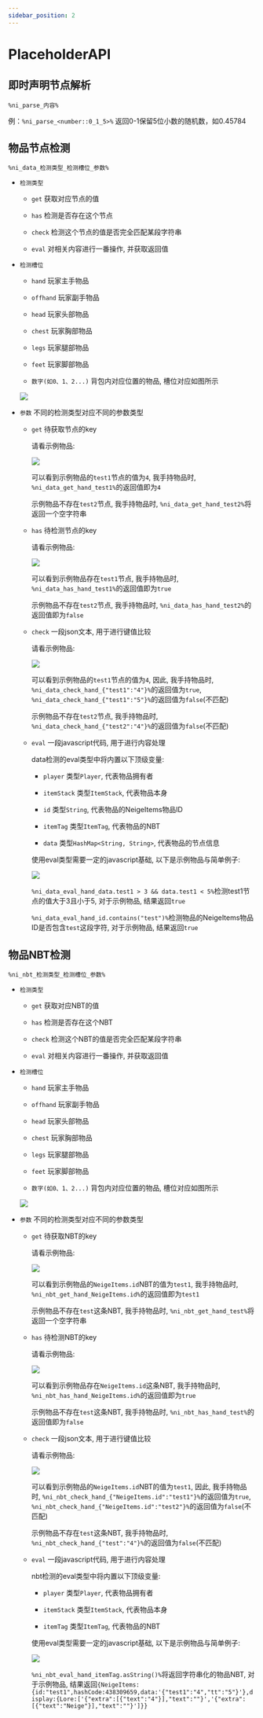 ```yaml
---
sidebar_position: 2
---
```


# PlaceholderAPI

## 即时声明节点解析

`%ni_parse_内容%`

例：`%ni_parse_<number::0_1_5>%` 返回0-1保留5位小数的随机数，如0.45784

## 物品节点检测

`%ni_data_检测类型_检测槽位_参数%`

* `检测类型`

    * `get` 获取对应节点的值

    * `has` 检测是否存在这个节点

    * `check` 检测这个节点的值是否完全匹配某段字符串

    * `eval` 对相关内容进行一番操作, 并获取返回值

* `检测槽位`

    * `hand` 玩家主手物品

    * `offhand` 玩家副手物品

    * `head` 玩家头部物品

    * `chest` 玩家胸部物品

    * `legs` 玩家腿部物品

    * `feet` 玩家脚部物品

    * `数字(如0、1、2...)` 背包内对应位置的物品, 槽位对应如图所示

    ![](_images/玩家背包槽位图.png)

* `参数` 不同的检测类型对应不同的参数类型

    * `get` 待获取节点的key

        请看示例物品:

        ![](_images/示例物品.png)

        可以看到示例物品的`test1`节点的值为`4`, 我手持物品时, `%ni_data_get_hand_test1%`的返回值即为`4`

        示例物品不存在`test2`节点, 我手持物品时, `%ni_data_get_hand_test2%`将返回一个空字符串

    * `has` 待检测节点的key

        请看示例物品:

        ![](_images/示例物品.png)

        可以看到示例物品存在`test1`节点, 我手持物品时, `%ni_data_has_hand_test1%`的返回值即为`true`

        示例物品不存在`test2`节点, 我手持物品时, `%ni_data_has_hand_test2%`的返回值即为`false`

    * `check` 一段json文本, 用于进行键值比较

        请看示例物品:

        ![](_images/示例物品.png)

        可以看到示例物品的`test1`节点的值为`4`, 因此, 我手持物品时, `%ni_data_check_hand_{"test1":"4"}%`的返回值为`true`, `%ni_data_check_hand_{"test1":"5"}%`的返回值为`false`(不匹配)

        示例物品不存在`test2`节点, 我手持物品时, `%ni_data_check_hand_{"test2":"4"}%`的返回值为`false`(不匹配)

    * `eval` 一段javascript代码, 用于进行内容处理

        data检测的eval类型中将内置以下顶级变量:

        * `player` 类型`Player`, 代表物品拥有者

        * `itemStack` 类型`ItemStack`, 代表物品本身

        * `id` 类型`String`, 代表物品的NeigeItems物品ID

        * `itemTag` 类型`ItemTag`, 代表物品的NBT

        * `data` 类型`HashMap<String, String>`, 代表物品的节点信息

        使用eval类型需要一定的javascript基础, 以下是示例物品与简单例子:

        ![](_images/示例物品.png)

        `%ni_data_eval_hand_data.test1 > 3 && data.test1 < 5%`检测test1节点的值大于3且小于5, 对于示例物品, 结果返回`true`

        `%ni_data_eval_hand_id.contains("test")%`检测物品的NeigeItems物品ID是否包含`test`这段字符, 对于示例物品, 结果返回`true`

## 物品NBT检测

`%ni_nbt_检测类型_检测槽位_参数%`

* `检测类型`

    * `get` 获取对应NBT的值

    * `has` 检测是否存在这个NBT

    * `check` 检测这个NBT的值是否完全匹配某段字符串

    * `eval` 对相关内容进行一番操作, 并获取返回值

* `检测槽位`

    * `hand` 玩家主手物品

    * `offhand` 玩家副手物品

    * `head` 玩家头部物品

    * `chest` 玩家胸部物品

    * `legs` 玩家腿部物品

    * `feet` 玩家脚部物品

    * `数字(如0、1、2...)` 背包内对应位置的物品, 槽位对应如图所示

    ![](_images/玩家背包槽位图.png)

* `参数` 不同的检测类型对应不同的参数类型

    * `get` 待获取NBT的key

        请看示例物品:

        ![](_images/示例物品.png)

        可以看到示例物品的`NeigeItems.id`NBT的值为`test1`, 我手持物品时, `%ni_nbt_get_hand_NeigeItems.id%`的返回值即为`test1`

        示例物品不存在`test`这条NBT, 我手持物品时, `%ni_nbt_get_hand_test%`将返回一个空字符串

    * `has` 待检测NBT的key

        请看示例物品:

        ![](_images/示例物品.png)

        可以看到示例物品存在`NeigeItems.id`这条NBT, 我手持物品时, `%ni_nbt_has_hand_NeigeItems.id%`的返回值即为`true`

        示例物品不存在`test`这条NBT, 我手持物品时, `%ni_nbt_has_hand_test%`的返回值即为`false`

    * `check` 一段json文本, 用于进行键值比较

        请看示例物品:

        ![](_images/示例物品.png)

        可以看到示例物品的`NeigeItems.id`NBT的值为`test1`, 因此, 我手持物品时, `%ni_nbt_check_hand_{"NeigeItems.id":"test1"}%`的返回值为`true`, `%ni_nbt_check_hand_{"NeigeItems.id":"test2"}%`的返回值为`false`(不匹配)

        示例物品不存在`test`这条NBT, 我手持物品时, `%ni_nbt_check_hand_{"test":"4"}%`的返回值为`false`(不匹配)

    * `eval` 一段javascript代码, 用于进行内容处理

        nbt检测的eval类型中将内置以下顶级变量:

        * `player` 类型`Player`, 代表物品拥有者

        * `itemStack` 类型`ItemStack`, 代表物品本身

        * `itemTag` 类型`ItemTag`, 代表物品的NBT

        使用eval类型需要一定的javascript基础, 以下是示例物品与简单例子:

        ![](_images/示例物品.png)

        `%ni_nbt_eval_hand_itemTag.asString()%`将返回字符串化的物品NBT, 对于示例物品, 结果返回`{NeigeItems:{id:"test1",hashCode:438309659,data:'{"test1":"4","tt":"5"}'},display:{Lore:['{"extra":[{"text":"4"}],"text":""}','{"extra":[{"text":"Neige"}],"text":""}']}}`
